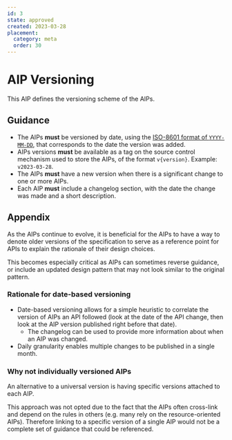 ```yaml
---
id: 3
state: approved
created: 2023-03-28
placement:
  category: meta
  order: 30
---
```


# AIP Versioning

This AIP defines the versioning scheme of the AIPs.

## Guidance

- The AIPs **must** be versioned by date, using the [ISO-8601 format of
  `YYYY-MM-DD`](https://www.w3.org/TR/NOTE-datetime), that corresponds to the
  date the version was added.
- AIPs versions **must** be available as a tag on the source control mechanism
  used to store the AIPs, of the format `v{version}`. Example: `v2023-03-28`.
- The AIPs **must** have a new version when there is a significant change to
  one or more AIPs.
- Each AIP **must** include a changelog section, with the date the change was
  made and a short description.

## Appendix

As the AIPs continue to evolve, it is beneficial for
the AIPs to have a way to denote older versions of the
specification to serve as a reference point for APIs
to explain the rationale of their design choices.

This becomes especially critical as AIPs can sometimes
reverse guidance, or include an updated design pattern
that may not look similar to the original pattern.

### Rationale for date-based versioning

- Date-based versioning allows for a simple heuristic to correlate the version
  of AIPs an API followed (look at the date of the API change, then look at the
  AIP version published right before that date).
  - The changelog can be used to provide more information about when an AIP was
    changed.
- Daily granularity enables multiple changes to be published in a single month.

### Why not individually versioned AIPs

An alternative to a universal version is having specific versions attached to
each AIP.

This approach was not opted due to the fact that the AIPs often cross-link and
depend on the rules in others (e.g. many rely on the resource-oriented AIPs).
Therefore linking to a specific version of a single AIP would not be a complete
set of guidance that could be referenced.